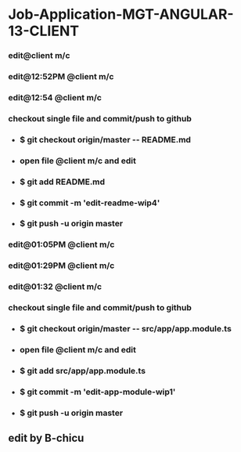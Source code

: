 # Job-Application-MGT-ANGULAR-13-CLIENT

### edit@client m/c

### edit@12:52PM @client m/c

### edit@12:54 @client m/c

### checkout single file and commit/push to github

- ### $ git checkout origin/master -- README.md
- ### open file @client m/c and edit
- ### $ git add README.md
- ### $ git commit -m 'edit-readme-wip4'
- ### $ git push -u origin master

### edit@01:05PM @client m/c

### edit@01:29PM @client m/c

### edit@01:32 @client m/c

### checkout single file and commit/push to github

- ### $ git checkout origin/master -- src/app/app.module.ts
- ### open file @client m/c and edit
- ### $ git add src/app/app.module.ts
- ### $ git commit -m 'edit-app-module-wip1'
- ### $ git push -u origin master

## edit by B-chicu
